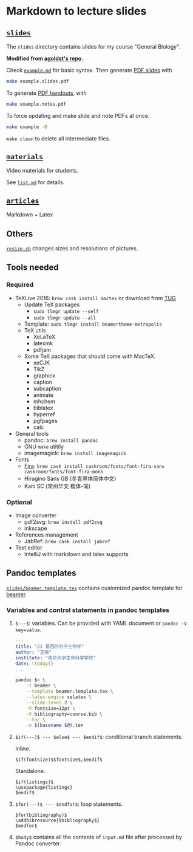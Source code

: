 # Markdown to lecture slides

## [`slides`](slides/)

The `slides` directory contains slides for my course "General Biology".

**Modified from [agoldst's repo](https://github.com/agoldst/tex/tree/master/lecture-slides).**

Check [`example.md`](slides/example.md) for basic syntax. Then generate
[PDF slides](slides/example.slides.pdf) with

```bash
make example.slides.pdf
```

To generate [PDF handouts](slides/example.notes.pdf), with

```bash
make example.notes.pdf
```

To force updating and make slide and note PDFs at once.

```bash
make example -B
```

`make clean` to delete all intermediate files.

## [`materials`](materials/)

Video materials for students.

See [`list.md`](materials/list.md) for details.

## [`articles`](articles/)

Markdown + Latex

## Others

[`resize.sh`](resize.sh) changes sizes and resolutions of pictures.

## Tools needed

### Required

* TeXLive 2016: `brew cask install mactex` or download from
  [TUG](https://tug.org/mactex/mactex-download.html)
    * Update TeX packages
        * `sudo tlmgr update --self`
        * `sudo tlmgr update --all`
    * Template: `sudo tlmgr install beamertheme-metropolis`
    * TeX utils
        * XeLaTeX
        * latexmk
        * pdfjam
    * Some TeX packages that should come with MacTeX.
        * xeCJK
        * TikZ
        * graphicx
        * caption
        * subcaption
        * animate
        * mhchem
        * biblatex
        * hyperref
        * pgfpages
        * calc
* General tools
    * pandoc: `brew install pandoc`
    * GNU `make` utitily
    * imagemagick: `brew install imagemagick`
* Fonts
    * [Fira](https://github.com/mozilla/Fira): `brew cask install caskroom/fonts/font-fira-sans caskroom/fonts/font-fira-mono`
    * Hiragino Sans GB (冬青黑体简体中文)
    * Kaiti SC (常州华文 楷体-简)

### Optional

* Image converter
    * pdf2svg: `brew install pdf2svg`
    * inkscape
* References management
    * JabRef: `brew cask install jabref`
* Text editor
    * IntelliJ with markdown and latex supports

## Pandoc templates

[`slides/beamer.template.tex`](slides/beamer.template.tex) contains customized pandoc template for
[beamer](https://en.wikipedia.org/wiki/Beamer_(LaTeX)).

### Variables and control statements in pandoc templates

1. `$---$`: variables. Can be provided with YAML document or `pandoc -V key=value`.

    ```yaml
    ---
    title: "21 基因的分子生物学"
    author: "王强"
    institute: "南京大学生命科学学院"
    date: \today{}
    ...
    ```

    ```bash
    pandoc $< \
		-t beamer \
		--template beamer.template.tex \
		--latex-engine xelatex \
		--slide-level 2 \
		-V fontsize=12pt \
		-V bibliography=course.bib \
		--toc \
		-o $(basename $@).tex
    ```

2. `$if(---)$ --- $else$ --- $endif$`: conditional branch statements.

    Inline.

    ```
    $if(fontsize)$$fontsize$,$endif$
    ```

    Standalone.

    ```
    $if(listings)$
    \usepackage{listings}
    $endif$
    ```

3. `$for(---)$ --- $endfor$`: loop statements.

    ```
    $for(bibliography)$
    \addbibresource{$bibliography$}
    $endfor$
    ```

4. `$body$` contains all the contents of `input.md` file after processed by Pandoc converter.

